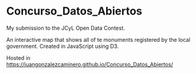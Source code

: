 # Concurso_Datos_Abiertos
My submission to the JCyL Open Data Contest.

An interactive map that shows all of te monuments registered by the local government. Created in JavaScript using D3.

Hosted in https://juangonzalezcaminero.github.io/Concurso_Datos_Abiertos/
